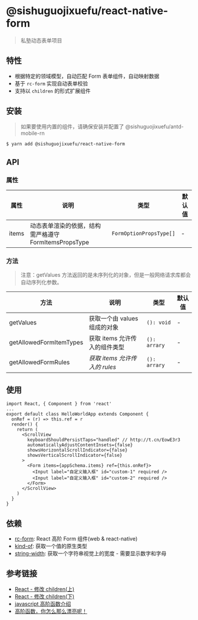 # @sishuguojixuefu/react-native-form

> 私塾动态表单项目

## 特性

- 根据特定的领域模型，自动匹配 Form 表单组件，自动映射数据
- 基于 `rc-form` 实现自动表单校验
- 支持以 `children` 的形式扩展组件

## 安装

> 如果要使用内置的组件，请确保安装并配置了 @sishuguojixuefu/antd-mobile-rn

```sh
$ yarn add @sishuguojixuefu/react-native-form
```

## API

### 属性

| 属性  | 说明                                                  | 类型                    | 默认值 |
| ----- | ----------------------------------------------------- | ----------------------- | ------ |
| items | 动态表单渲染的依据，结构需严格遵守 FormItemsPropsType | `FormOptionPropsType[]` | -      |

### 方法

> 注意：getValues 方法返回的是未序列化的对象，但是一般网络请求库都会自动序列化参数。

| 方法                    | 说明                          | 类型         | 默认值 |
| ----------------------- | ----------------------------- | ------------ | ------ |
| getValues               | 获取一个由 values 组成的对象  | `(): void`   | -      |
| getAllowedFormItemTypes | 获取 items 允许传入的组件类型 | `(): arrary` | -      |
| getAllowedFormRules     | _获取 items 允许传入的 rules_ | `(): arrary` | -      |

## 使用

```tsx
import React, { Component } from 'react'
...
export default class HelloWorldApp extends Component {
  onRef = (r) => this.ref = r
  render() {
    return (
      <ScrollView
        keyboardShouldPersistTaps="handled" // http://t.cn/EowE3r3
        automaticallyAdjustContentInsets={false}
        showsHorizontalScrollIndicator={false}
        showsVerticalScrollIndicator={false}
      >
        <Form items={appSchema.items} ref={this.onRef}>
          <Input label="自定义输入框" id="custom-1" required />
          <Input label="自定义输入框" id="custom-2" required />
        </Form>
      </ScrollView>
    )
  }
}
```

## 依赖

- [rc-form](http://t.cn/EKrwFUy): React 高阶 Form 组件(web & react-native)
- [kind-of](http://t.cn/E9KortF): 获取一个值的原生类型
- [string-width](http://t.cn/E9Kac4p): 获取一个字符串视觉上的宽度 - 需要显示数字和字母

## 参考链接

- [React - 修改 children(上)](http://t.cn/E9XKVGW)
- [React - 修改 children(下)](http://t.cn/E9XKYDU)
- [javascript 高阶函数介绍](http://t.cn/E9SPeN1)
- [高阶函数，你怎么那么漂亮呢！](http://t.cn/RmB0uKp)
